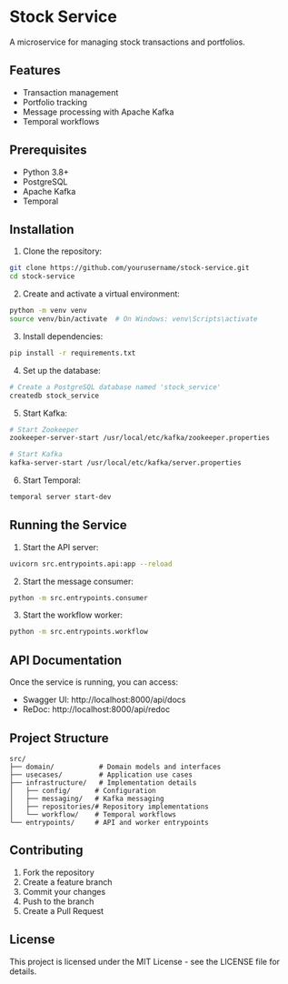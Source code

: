 # Stock Service

A microservice for managing stock transactions and portfolios.

## Features

- Transaction management
- Portfolio tracking
- Message processing with Apache Kafka
- Temporal workflows

## Prerequisites

- Python 3.8+
- PostgreSQL
- Apache Kafka
- Temporal

## Installation

1. Clone the repository:
```bash
git clone https://github.com/yourusername/stock-service.git
cd stock-service
```

2. Create and activate a virtual environment:
```bash
python -m venv venv
source venv/bin/activate  # On Windows: venv\Scripts\activate
```

3. Install dependencies:
```bash
pip install -r requirements.txt
```

4. Set up the database:
```bash
# Create a PostgreSQL database named 'stock_service'
createdb stock_service
```

5. Start Kafka:
```bash
# Start Zookeeper
zookeeper-server-start /usr/local/etc/kafka/zookeeper.properties

# Start Kafka
kafka-server-start /usr/local/etc/kafka/server.properties
```

6. Start Temporal:
```bash
temporal server start-dev
```

## Running the Service

1. Start the API server:
```bash
uvicorn src.entrypoints.api:app --reload
```

2. Start the message consumer:
```bash
python -m src.entrypoints.consumer
```

3. Start the workflow worker:
```bash
python -m src.entrypoints.workflow
```

## API Documentation

Once the service is running, you can access:
- Swagger UI: http://localhost:8000/api/docs
- ReDoc: http://localhost:8000/api/redoc

## Project Structure

```
src/
├── domain/           # Domain models and interfaces
├── usecases/         # Application use cases
├── infrastructure/   # Implementation details
│   ├── config/      # Configuration
│   ├── messaging/   # Kafka messaging
│   ├── repositories/# Repository implementations
│   └── workflow/    # Temporal workflows
└── entrypoints/     # API and worker entrypoints
```

## Contributing

1. Fork the repository
2. Create a feature branch
3. Commit your changes
4. Push to the branch
5. Create a Pull Request

## License

This project is licensed under the MIT License - see the LICENSE file for details.

